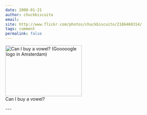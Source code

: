 ```yaml
---
date: 2008-01-21
author: chuckbiscuito
email: 
site: http://www.flickr.com/photos/chuckbiscuito/2186468314/
tags: comment
permalink: false
---
```


<p>
<a href="http://www.flickr.com/photos/chuckbiscuito/2186468314/">
<img src="http://farm3.static.flickr.com/2211/2186468314_877a17fd18_m.jpg" width="240" height="160" alt="Can I buy a vowel? (Gooooogle logo in Amsterdam)" /></a>
<br/>
Can I buy a vowel?
</p>
---